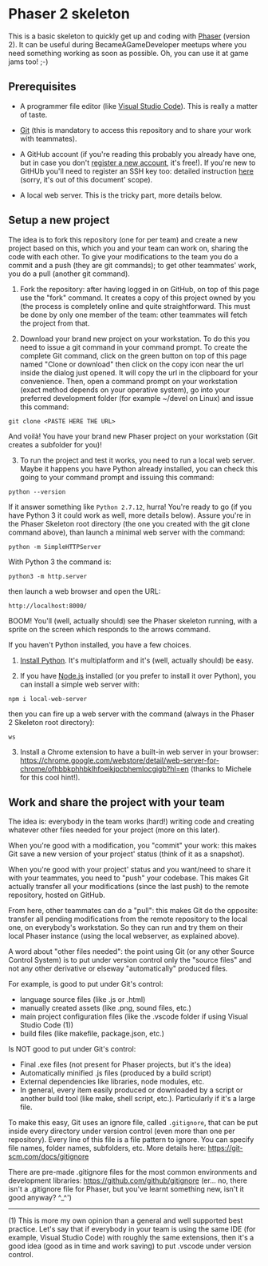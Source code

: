 # Phaser 2 skeleton

This is a basic skeleton to quickly get up and coding with [Phaser](https://phaser.io) (version 2).
It can be useful during BecameAGameDeveloper meetups where you need something working as soon as possible. Oh, you can use it at game jams too! ;-)

## Prerequisites

* A programmer file editor (like [Visual Studio Code](https://code.visualstudio.com/)). This is really a matter of taste.

* [Git](https://git-scm.com/downloads) (this is mandatory to access this repository and to share your work with teammates).

* A GitHub account (if you're reading this probably you already have one, but in case you don't [register a new account](https://github.com/join), it's free!). If you're new to GitHUb you'll need to register an SSH key too: detailed instruction [here](https://help.github.com/articles/connecting-to-github-with-ssh/) (sorry, it's out of this document' scope).

* A local web server. This is the tricky part, more details below.

## Setup a new project

The idea is to fork this repository (one for per team) and create a new project based on this, which you and your team can work on, sharing the code with each other. To give your modifications to the team you do a commit and a push (they are git commands); to get other teammates' work, you do a pull (another git command).

1. Fork the repository: after having logged in on GitHub, on top of this page use the "fork" command. It creates a copy of this project owned by you (the process is completely online and quite straightforward. This must be done by only one member of the team: other teammates will fetch the project from that.

2. Download your brand new project on your workstation. To do this you need to issue a git command in your command prompt. To create the complete Git command, click on the green button on top of this page named "Clone or download" then click on the copy icon near the url inside the dialog just opened. It will copy the url in the clipboard for your convenience.
Then, open a command prompt on your workstation (exact method depends on your operative system), go into your preferred development folder (for example ~/devel on Linux) and issue this command:
```
git clone <PASTE HERE THE URL>
```
And voilà! You have your brand new Phaser project on your workstation (Git creates a subfolder for you)!

3. To run the project and test it works, you need to run a local web server. Maybe it happens you have Python already installed, you can check this going to your command prompt and issuing this command:
```
python --version
```
If it answer something like ```Python 2.7.12```, hurra! You're ready to go (if you have Python 3 it could work as well, more details below). Assure you're in the Phaser Skeleton root directory (the one you created with the git clone command above), than launch a minimal web server with the command:
```
python -m SimpleHTTPServer
```
With Python 3 the command is:
```
python3 -m http.server
```
then launch a web browser and open the URL:
```
http://localhost:8000/
```
BOOM! You'll (well, actually should) see the Phaser skeleton running, with a sprite on the screen which responds to the arrows command.

If you haven't Python installed, you have a few choices.

  1. [Install Python](https://www.python.org/downloads/). It's multiplatform and it's (well, actually should) be easy.

  2. If you have [Node.js](https://nodejs.org/en/download/) installed (or you prefer to install it over Python), you can install a simple web server with:
  ```
  npm i local-web-server
  ```
  then you can fire up a web server with the command (always in the Phaser 2 Skeleton root directory):
  ```
  ws
  ```
  3. Install a Chrome extension to have a built-in web server in your browser: https://chrome.google.com/webstore/detail/web-server-for-chrome/ofhbbkphhbklhfoeikjpcbhemlocgigb?hl=en (thanks to Michele for this cool hint!).
  
  ## Work and share the project with your team

  The idea is: everybody in the team works (hard!) writing code and creating whatever other files needed for your project (more on this later). 
  
  When you're good with a modification, you "commit" your work: this makes Git save a new version of your project' status (think of it as a snapshot).

  When you're good with your project' status and you want/need to share it with your teammates, you need to "push" your codebase. This makes Git actually transfer all your modifications (since the last push) to the remote repository, hosted on GitHub.

  From here, other teammates can do a "pull": this makes Git do the opposite: transfer all pending modifications from the remote repository to the local one, on everybody's workstation. So they can run and try them on their local Phaser instance (using the local webserver, as explained above).

  A word about "other files needed": the point using Git (or any other Source Control System) is to put under version control only the "source files" and not any other derivative or elseway "automatically" produced files.

  For example, is good to put under Git's control:

  * language source files (like .js or .html)
  * manually created assets (like .png, sound files, etc.)
  * main project configuration files (like the .vscode folder if using Visual Studio Code (1))
  * build files (like makefile, package.json, etc.)

  Is NOT good to put under Git's control:

  * Final .exe files (not present for Phaser projects, but it's the idea)
  * Automatically minified .js files (produced by a build script)
  * External dependencies like libraries, node modules, etc.
  * In general, every item easily produced or downloaded by a script or another build tool (like make, shell script, etc.). Particularly if it's a large file.

  To make this easy, Git uses an ignore file, called `.gitignore`, that can be put inside every directory under version control (even more than one per repository). Every line of this file is a file pattern to ignore. You can specify file names, folder names, subfolders, etc. More details here: https://git-scm.com/docs/gitignore

  There are pre-made .gitignore files for the most common environments and development libraries: https://github.com/github/gitignore (er... no, there isn't a .gitignore file for Phaser, but you've learnt something new, isn't it good anyway? ^_^')

  ---

  (1) This is more my own opinion than a general and well supported best practice. Let's say that if everybody in your team is using the same IDE (for example, Visual Studio Code) with roughly the same extensions, then it's a good idea (good as in time and work saving) to put .vscode under version control.